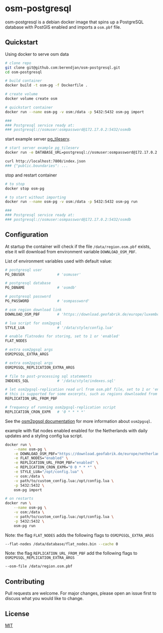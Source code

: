 # osm-postgresql

osm-postgresql is a debian docker image that spins up a PostgreSQL database with PostGIS enabled
and imports a `osm.pbf` file.

## Quickstart

Using docker to serve osm data

```bash
# clone repo
git clone git@github.com:berendjan/osm-postgresql.git
cd osm-postgresql

# build container
docker build -t osm-pg -f Dockerfile .

# create volume 
docker volume create osm

# quickstart container
docker run --name osm-pg -v osm:/data -p 5432:5432 osm-pg import

### 
### Postgresql service ready at:
### postgresql://osmuser:osmpassword@172.17.0.2:5432/osmdb
```

start example server [pg_tileserv](https://github.com/CrunchyData/pg_tileserv).

```bash
# start server example pg_tileserv
docker run -e DATABASE_URL=postgresql://osmuser:osmpassword@172.17.0.2:5432/osmdb -p 7800:7800 pramsey/pg_tileserv:latest

curl http://localhost:7800/index.json
### {"public.boundaries": ...
```

stop and restart container

```bash
# to stop
docker stop osm-pg

# to start without importing
docker run --name osm-pg -v osm:/data -p 5432:5432 osm-pg run

### 
### Postgresql service ready at:
### postgresql://osmuser:osmpassword@172.17.0.2:5432/osmdb
```

## Configuration

At startup the container will check if the file `/data/region.osm.pbf` exists, else it will download from environment variable `DOWNLOAD_OSM_PBF`.

List of environment variables used with default value:
```bash
# postgresql user
PG_DBUSER               # 'osmuser'

# postgresql database
PG_DBNAME               # 'osmdb'

# postgresql password
PG_PASSWORD             # 'osmpassword'

# osm region download link
DOWNLOAD_OSM_PBF        # 'https://download.geofabrik.de/europe/luxembourg-latest.osm.pbf'

# lua script for osm2pgsql
STYLE_LUA               # '/data/style/config.lua'

# enable flatnodes for storing, set to 1 or 'enabled'
FLAT_NODES 

# extra osm2pgsql args
OSM2PGSQL_EXTRA_ARGS

# extra osm2pgsql args
OSM2PGSQL_REPLICATION_EXTRA_ARGS

# file to post-processing sql statements
INDEXES_SQL             # '/data/style/indexes.sql'

# let osm2pgsql-replication read url from osm.pbf file, set to 1 or 'enabled'
# this is supported for some excerpts, such as regions downloaded from geofabrik.de
REPLICATION_URL_FROM_PBF

# frequency of running osm2pgsql-replication script
REPLICATION_CRON_EXPR   # '0 * * * *'
```

See the [osm2pgsql documentation](https://osm2pgsql.org/doc/manual.html) for more information about `osm2pgsql`.

example with flat nodes enabled enabled for the Netherlands with daily updates and a styling config lua script.
```bash
docker run \
    --name osm-pg \
    -e DOWNLOAD_OSM_PBF="https://download.geofabrik.de/europe/netherlands-latest.osm.pbf" \
    -e FLAT_NODES="enabled" \
    -e REPLICATION_URL_FROM_PBF="enabled" \
    -e REPLICATION_CRON_EXPR="0 0 * * *" \
    -e STYLE_LUA="/opt/config.lua" \
    -v osm:/data \
    -v path/to/custom_config.lua:/opt/config.lua \
    -p 5432:5432 \
    osm-pg import

# on restarts
docker run \
    --name osm-pg \
    -v osm:/data \
    -v path/to/custom_config.lua:/opt/config.lua \
    -p 5432:5432 \
    osm-pg run
```

Note: the flag `FLAT_NODES` adds the following flags to `OSM2PGSQL_EXTRA_ARGS`
```bash
--flat-nodes /data/database/flat_nodes.bin --cache 0
```
Note: the flag `REPLICATION_URL_FROM_PBF` add the following flags to `OSM2PGSQL_REPLICATION_EXTRA_ARGS`
```bash
--osm-file /data/region.osm.pbf
```

## Contributing

Pull requests are welcome. For major changes, please open an issue first
to discuss what you would like to change.

## License

[MIT](https://choosealicense.com/licenses/mit/)
